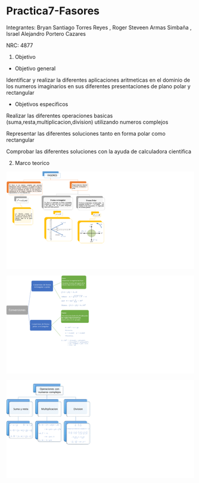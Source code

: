 # Practica7-Fasores
Integrantes: Bryan Santiago Torres Reyes , Roger Steveen Armas Simbaña , Israel Alejandro Portero Cazares

NRC: 4877

1. Objetivo

*  Objetivo general

Identificar y realizar la diferentes aplicaciones aritmeticas en el dominio de los numeros imaginarios en sus diferentes presentaciones de plano polar y rectangular 

*  Objetivos especificos 

Realizar las diferentes operaciones basicas (suma,resta,multiplicacion,division) utilizando numeros complejos 

Representar las diferentes soluciones tanto en forma polar como rectangular 

Comprobar las diferentes soluciones con la ayuda de calculadora cientifica 

2.  Marco teorico

![](https://github.com/iaportero/Practica7-Fasores/blob/main/Imagenes/im%201.png)

![](https://github.com/iaportero/Practica7-Fasores/blob/main/Imagenes/im%202.png)

![](https://github.com/iaportero/Practica7-Fasores/blob/main/Imagenes/im%203.png)
